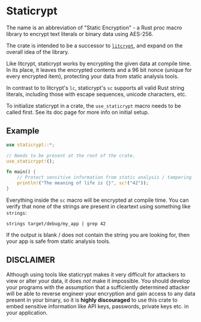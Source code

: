 # Staticrypt

The name is an abbreviation of "Static Encryption" - a Rust proc macro library to encrypt text
literals or binary data using AES-256.

The crate is intended to be a successor to [`litcrypt`](https://docs.rs/litcrypt/latest/litcrypt/),
and expand on the overall idea of the library.

Like litcrypt, staticrypt works by encrypting the given data at compile time. In its place, it
leaves the encrypted contents and a 96 bit nonce (unique for every encrypted item), protecting
your data from static analysis tools.

In contrast to to litcrypt's `lc`, staticrypt's `sc` supports all valid Rust string literals,
including those with escape sequences, unicode characters, etc.

To initialize staticrypt in a crate, the `use_staticrypt` macro needs to be called first. See
its doc page for more info on initial setup.

## Example

```rust
use staticrypt::*;

// Needs to be present at the root of the crate.
use_staticrypt!();

fn main() {
    // Protect sensitive information from static analysis / tampering
    println!("The meaning of life is {}", sc!("42"));
}
```

Everything inside the `sc` macro will be encrypted at compile time. You can verify that none
of the strings are present in cleartext using something like `strings`:

```shell
strings target/debug/my_app | grep 42
```

If the output is blank / does not contain the string you are looking for, then your app is safe
from static analysis tools.

## DISCLAIMER

Although using tools like staticrypt makes it very difficult for attackers to view or alter
your data, it does _not_ make it impossible. You should develop your programs with the
assumption that a sufficiently determined attacker will be able to reverse engineer your
encryption and gain access to any data present in your binary, so it is **highly discouraged** to
use this crate to embed sensitive information like API keys, passwords, private keys etc. in your
application.
